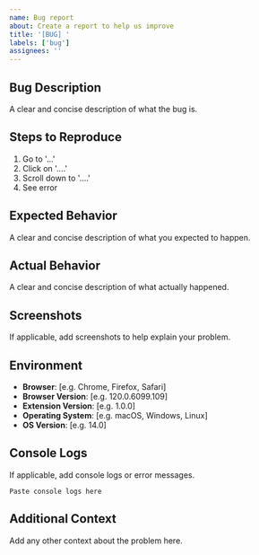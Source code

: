 ```yaml
---
name: Bug report
about: Create a report to help us improve
title: '[BUG] '
labels: ['bug']
assignees: ''
---
```


## Bug Description

A clear and concise description of what the bug is.

## Steps to Reproduce

1. Go to '...'
2. Click on '....'
3. Scroll down to '....'
4. See error

## Expected Behavior

A clear and concise description of what you expected to happen.

## Actual Behavior

A clear and concise description of what actually happened.

## Screenshots

If applicable, add screenshots to help explain your problem.

## Environment

- **Browser**: [e.g. Chrome, Firefox, Safari]
- **Browser Version**: [e.g. 120.0.6099.109]
- **Extension Version**: [e.g. 1.0.0]
- **Operating System**: [e.g. macOS, Windows, Linux]
- **OS Version**: [e.g. 14.0]

## Console Logs

If applicable, add console logs or error messages.

```
Paste console logs here
```

## Additional Context

Add any other context about the problem here.
